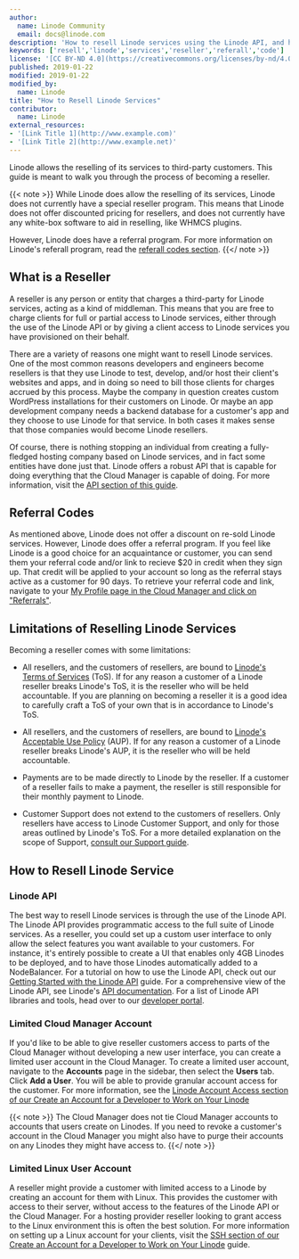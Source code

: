 ```yaml
---
author:
  name: Linode Community
  email: docs@linode.com
description: 'How to resell Linode services using the Linode API, and how to get started with the Linode referral program.'
keywords: ['resell','linode','services','reseller','referall','code']
license: '[CC BY-ND 4.0](https://creativecommons.org/licenses/by-nd/4.0)'
published: 2019-01-22
modified: 2019-01-22
modified_by:
  name: Linode
title: "How to Resell Linode Services"
contributor:
  name: Linode
external_resources:
- '[Link Title 1](http://www.example.com)'
- '[Link Title 2](http://www.example.net)'
---
```


Linode allows the reselling of its services to third-party customers. This guide is meant to walk you through the process of becoming a reseller.

{{< note >}}
While Linode does allow the reselling of its services, Linode does not currently have a special reseller program. This means that Linode does not offer discounted pricing for resellers, and does not currently have any white-box software to aid in reselling, like WHMCS plugins.

However, Linode does have a referral program. For more information on Linode's referall program, read the [referall codes section](#referral-codes).
{{</ note >}}

## What is a Reseller

A reseller is any person or entity that charges a third-party for Linode services, acting as a kind of middleman. This means that you are free to charge clients for full or partial access to Linode services, either through the use of the Linode API or by giving a client access to Linode services you have provisioned on their behalf.

There are a variety of reasons one might want to resell Linode services. One of the most common reasons developers and engineers become resellers is that they use Linode to test, develop, and/or host their client's websites and apps, and in doing so need to bill those clients for charges accrued by this process. Maybe the company in question creates custom WordPress installations for their customers on Linode. Or maybe an app development company needs a backend database for a customer's app and they choose to use Linode for that service. In both cases it makes sense that those companies would become Linode resellers.

Of course, there is nothing stopping an individual from creating a fully-fledged hosting company based on Linode services, and in fact some entities have done just that. Linode offers a robust API that is capable for doing everything that the Cloud Manager is capable of doing. For more information, visit the [API section of this guide](#linode-api).

## Referral Codes

As mentioned above, Linode does not offer a discount on re-sold Linode services. However, Linode does offer a referral program. If you feel like Linode is a good choice for an acquaintance or customer, you can send them your referral code and/or link to recieve $20 in credit when they sign up. That credit will be applied to your account so long as the referral stays active as a customer for 90 days. To retrieve your referral code and link, navigate to your [My Profile page in the Cloud Manager and click on "Referrals"](https://cloud.linode.com/profile/referrals).

## Limitations of Reselling Linode Services

Becoming a reseller comes with some limitations:

- All resellers, and the customers of resellers, are bound to [Linode's Terms of Services](https://www.linode.com/tos) (ToS). If for any reason a customer of a Linode reseller breaks Linode's ToS, it is the reseller who will be held accountable. If you are planning on becoming a reseller it is a good idea to carefully craft a ToS of your own that is in accordance to Linode's ToS.

- All resellers, and the customers of resellers, are bound to [Linode's Acceptable Use Policy](https://www.linode.com/aup) (AUP). If for any reason a customer of a Linode reseller breaks Linode's AUP, it is the reseller who will be held accountable.

- Payments are to be made directly to Linode by the reseller. If a customer of a reseller fails to make a payment, the reseller is still responsible for their monthly payment to Linode.

- Customer Support does not extend to the customers of resellers. Only resellers have access to Linode Customer Support, and only for those areas outlined by Linode's ToS. For a more detailed explanation on the scope of Support, [consult our Support guide](/docs/platform/billing-and-support/support/#scope-of-support).

## How to Resell Linode Service

### Linode API

The best way to resell Linode services is through the use of the Linode API. The Linode API provides programmatic access to the full suite of Linode services. As a reseller, you could set up a custom user interface to only allow the select features you want available to your customers. For instance, it's entirely possible to create a UI that enables only 4GB Linodes to be deployed, and to have those Linodes automatically added to a NodeBalancer. For a tutorial on how to use the Linode API, check out our [Getting Started with the Linode API](/docs/platform/api/getting-started-with-the-linode-api/) guide. For a comprehensive view of the Linode API, see Linode's [API documentation](https://developers.linode.com/api/v4). For a list of Linode API libraries and tools, head over to our [developer portal](https://developers.linode.com/libraries-tools/).

### Limited Cloud Manager Account

If you'd like to be able to give reseller customers access to parts of the Cloud Manager without developing a new user interface, you can create a limited user account in the Cloud Manager. To create a limited user account, navigate to the **Accounts** page in the sidebar, then select the **Users** tab. Click **Add a User**. You will be able to provide granular account access for the customer. For more information, see the [Linode Account Access section of our Create an Account for a Developer to Work on Your Linode](https://linode.com/docs/platform/create-limited-developer-account/#linode-account-access)

{{< note >}}
The Cloud Manager does not tie Cloud Manager accounts to accounts that users create on Linodes. If you need to revoke a customer's account in the Cloud Manager you might also have to purge their accounts on any Linodes they might have access to.
{{</ note >}}

### Limited Linux User Account

A reseller might provide a customer with limited access to a Linode by creating an account for them with Linux. This provides the customer with access to their server, without access to the features of the Linode API or the Cloud Manager. For a hosting provider reseller looking to grant access to the Linux environment this is often the best solution. For more information on setting up a Linux account for your clients, visit the [SSH section of our Create an Account for a Developer to Work on Your Linode](https://linode.com/docs/platform/create-limited-developer-account/#ssh-logins) guide.